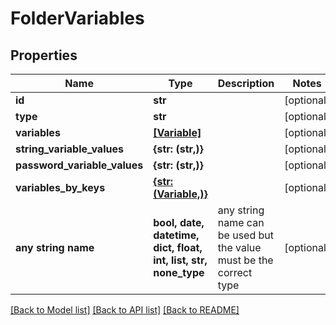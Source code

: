 # FolderVariables


## Properties
Name | Type | Description | Notes
------------ | ------------- | ------------- | -------------
**id** | **str** |  | [optional] 
**type** | **str** |  | [optional] 
**variables** | [**[Variable]**](Variable.md) |  | [optional] 
**string_variable_values** | **{str: (str,)}** |  | [optional] 
**password_variable_values** | **{str: (str,)}** |  | [optional] 
**variables_by_keys** | [**{str: (Variable,)}**](Variable.md) |  | [optional] 
**any string name** | **bool, date, datetime, dict, float, int, list, str, none_type** | any string name can be used but the value must be the correct type | [optional]

[[Back to Model list]](../README.md#documentation-for-models) [[Back to API list]](../README.md#documentation-for-api-endpoints) [[Back to README]](../README.md)


